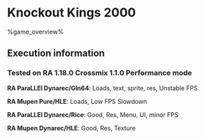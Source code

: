 # Knockout Kings 2000 

%game_overview%

## Execution information

### Tested on RA 1.18.0 Crossmix 1.1.0 Performance mode

**RA ParaLLEl Dynarec/Gln64**: Loads, text, sprite, res, Unstable FPS

**RA Mupen Pure/HLE**: Loads, Low FPS Slowdown

**RA ParaLLEl Dynarec/Rice**: Good, Res, Menu, UI, minor FPS

**RA Mupen Dynarec/HLE**: Good, Res, Texture